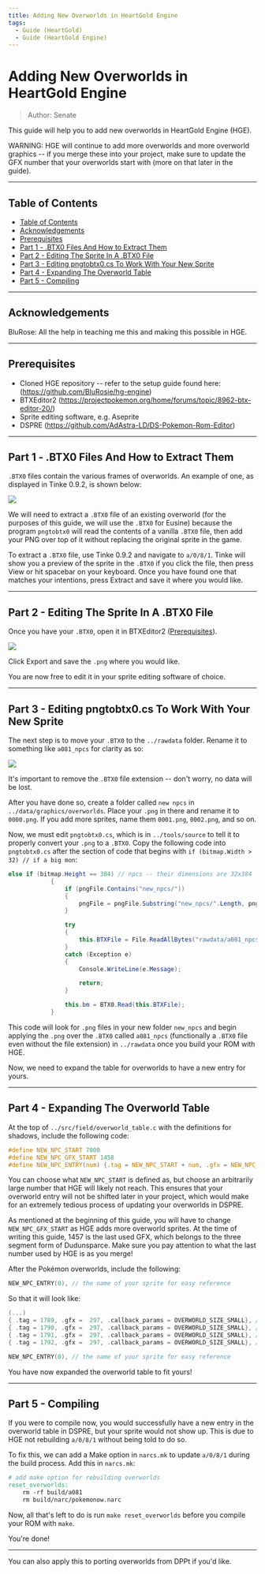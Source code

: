 ```yaml
---
title: Adding New Overworlds in HeartGold Engine
tags:
  - Guide (HeartGold)
  - Guide (HeartGold Engine)
---
```


# Adding New Overworlds in HeartGold Engine
> Author: Senate

This guide will help you to add new overworlds in HeartGold Engine (HGE).

WARNING: HGE will continue to add more overworlds and more overworld graphics -- if you merge these into your project, make sure to update the GFX number that your overworlds start with (more on that later in the guide).

---

## Table of Contents
  - [Table of Contents](#table-of-contents)
  - [Acknowledgements](#acknowledgements)
  - [Prerequisites](#prerequisites)
  - [Part 1 - .BTX0 Files And How to Extract Them](#part-1---btx0-files-and-how-to-extract-them)
  - [Part 2 - Editing The Sprite In A .BTX0 File](#part-2---editing-the-sprite-in-a-btx0-file)
  - [Part 3 - Editing pngtobtx0.cs To Work With Your New Sprite](#part-3---editing-pngtobtx0cs-to-work-with-your-new-sprite)
  - [Part 4 - Expanding The Overworld Table](#part-4---expanding-the-overworld-table)
  - [Part 5 - Compiling](#part-5---compiling)

---

## Acknowledgements
BluRose: All the help in teaching me this and making this possible in HGE.

---

## Prerequisites
- Cloned HGE repository -- refer to the setup guide found here: (<https://github.com/BluRosie/hg-engine>)
- BTXEditor2 (<https://projectpokemon.org/home/forums/topic/8962-btx-editor-20/>)
- Sprite editing software, e.g. Aseprite
- DSPRE (<https://github.com/AdAstra-LD/DS-Pokemon-Rom-Editor>)

---

## Part 1 - .BTX0 Files And How to Extract Them

``.BTX0`` files contain the various frames of overworlds. An example of one, as displayed in Tinke 0.9.2, is shown below:

![](resources/tinke-BTX0_view.png)

We will need to extract a ``.BTX0`` file of an existing overworld (for the purposes of this guide, we will use the ``.BTX0`` for Eusine) because the program ``pngtobtx0`` will read the contents of a vanilla ``.BTX0`` file, then add your PNG over top of it without replacing the original sprite in the game.

To extract a ``.BTX0`` file, use Tinke 0.9.2 and navigate to ``a/0/8/1``. Tinke will show you a preview of the sprite in the ``.BTX0`` if you click the file, then press View or hit spacebar on your keyboard. Once you have found one that matches your intentions, press Extract and save it where you would like.

---

## Part 2 - Editing The Sprite In A .BTX0 File

Once you have your ``.BTX0``, open it in BTXEditor2 ([Prerequisites](#prerequisites)).

![](resources/btxeditor2-Eusine.png)

Click Export and save the ``.png`` where you would like.

You are now free to edit it in your sprite editing software of choice.

---

## Part 3 - Editing pngtobtx0.cs To Work With Your New Sprite

The next step is to move your ``.BTX0`` to the ``../rawdata`` folder. Rename it to something like ``a081_npcs`` for clarity as so:

![](resources/rawdata-file_view.png)

It's important to remove the ``.BTX0`` file extension -- don't worry, no data will be lost.

After you have done so, create a folder called ``new npcs`` in ``../data/graphics/overworlds``. Place your ``.png`` in there and rename it to ``0000.png``. If you add more sprites, name them ``0001.png``, ``0002.png``, and so on.

Now, we must edit ``pngtobtx0.cs``, which is in ``../tools/source`` to tell it to properly convert your ``.png`` to a ``.BTX0``. Copy the following code into ``pngtobtx0.cs`` after the section of code that begins with ``if (bitmap.Width > 32) // if a big mon``:

```c#
else if (bitmap.Height == 384) // npcs -- their dimensions are 32x384
			{
			    if (pngFile.Contains("new_npcs/"))
			    {
			    	pngFile = pngFile.Substring("new_npcs/".Length, pngFile.Length - "new_npcs/".Length);
			    }

				try
				{
					this.BTXFile = File.ReadAllBytes("rawdata/a081_npcs");
				}
				catch (Exception e)
				{
					Console.WriteLine(e.Message);

					return;
				}

				this.bm = BTX0.Read(this.BTXFile);
			}
```

This code will look for ``.png`` files in your new folder ``new_npcs`` and begin applying the ``.png`` over the ``.BTX0`` called ``a081_npcs`` (functionally a ``.BTX0`` file even without the file extension) in ``../rawdata`` once you build your ROM with HGE.

Now, we need to expand the table for overworlds to have a new entry for yours.

---

## Part 4 - Expanding The Overworld Table

At the top of ``../src/field/overworld_table.c`` with the definitions for shadows, include the following code:

```c
#define NEW_NPC_START 7000
#define NEW_NPC_GFX_START 1458
#define NEW_NPC_ENTRY(num) {.tag = NEW_NPC_START + num, .gfx = NEW_NPC_GFX_START + num, .callback_params = 0}
```

You can choose what ``NEW_NPC_START`` is defined as, but choose an arbitrarily large number that HGE will likely not reach. This ensures that your overworld entry will not be shifted later in your project, which would make for an extremely tedious process of updating your overworlds in DSPRE.

As mentioned at the beginning of this guide, you will have to change ``NEW_NPC_GFX_START`` as HGE adds more overworld sprites. At the time of writing this guide, 1457 is the last used GFX, which belongs to the three segment form of Dudunsparce. Make sure you pay attention to what the last number used by HGE is as you merge!

After the Pokémon overworlds, include the following:

```c
NEW_NPC_ENTRY(0), // the name of your sprite for easy reference
```

So that it will look like:

```c
(...)
{ .tag = 1789, .gfx =  297, .callback_params = OVERWORLD_SIZE_SMALL}, // SPECIES_IRON_BOULDER
{ .tag = 1790, .gfx =  297, .callback_params = OVERWORLD_SIZE_SMALL}, // SPECIES_IRON_CROWN
{ .tag = 1791, .gfx =  297, .callback_params = OVERWORLD_SIZE_SMALL}, // SPECIES_TERAPAGOS
{ .tag = 1792, .gfx =  297, .callback_params = OVERWORLD_SIZE_SMALL}, // SPECIES_PECHARUNT

NEW_NPC_ENTRY(0), // the name of your sprite for easy reference
```

You have now expanded the overworld table to fit yours!

---

## Part 5 - Compiling

If you were to compile now, you would successfully have a new entry in the overworld table in DSPRE, but your sprite would not show up. This is due to HGE not rebuilding ``a/0/8/1`` without being told to do so.

To fix this, we can add a Make option in ``narcs.mk`` to update ``a/0/8/1`` during the build process. Add this in ``narcs.mk``:

```makefile
# add make option for rebuilding overworlds
reset_overworlds:
    rm -rf build/a081
    rm build/narc/pokemonow.narc
```

Now, all that's left to do is run ``make reset_overworlds`` before you compile your ROM with ``make``.

You're done!

---

You can also apply this to porting overworlds from DPPt if you'd like.